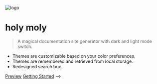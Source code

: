 ![logo](https://cdn.jsdelivr.net/npm/docsify-darklight-theme@latest/icons/docsify-darklight-theme-logo.png)

# holy moly

> A magical documentation site generator with dark and light mode switch.

- Themes are customizable based on your color preferences.
- Themes are remembered and retrieved from local storage.
- Redesigned search box.

[Preview](https://boopathikumar018.github.io/docsify-darklight-theme)
[Getting Started](#docsify) -->
